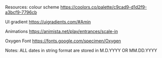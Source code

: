 Resources: 
colour scheme
https://coolors.co/palette/c9cad9-d1d2f9-a3bcf9-7796cb

UI gradient
https://uigradients.com/#Amin

Animations
https://animista.net/play/entrances/scale-in

Oxygen Font
https://fonts.google.com/specimen/Oxygen

Notes:
ALL dates in string format are stored in M.D.YYYY OR MM.DD.YYYY
